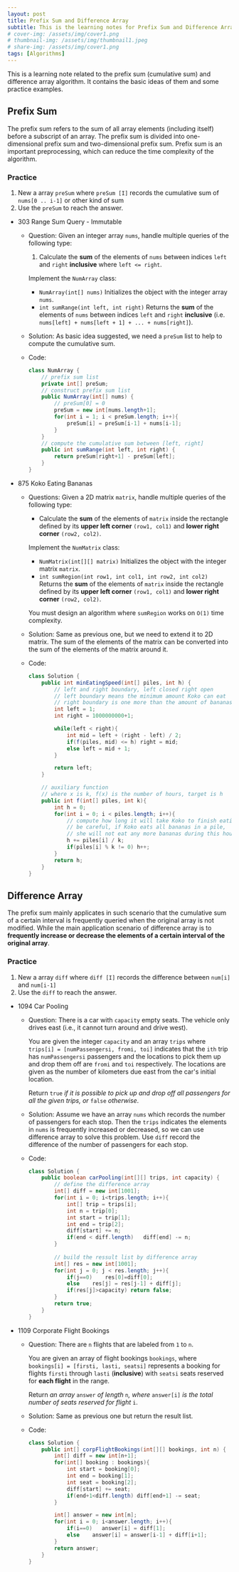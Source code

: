 ```yaml
---
layout: post
title: Prefix Sum and Difference Array
subtitle: This is the learning notes for Prefix Sum and Difference Array
# cover-img: /assets/img/cover1.png
# thumbnail-img: /assets/img/thumbnail1.jpeg
# share-img: /assets/img/cover1.png
tags: [Algorithms]
---
```


This is a learning note related to the prefix sum (cumulative sum) and difference array algorithm. It contains the basic ideas of them and some practice examples. 

## Prefix Sum

The prefix sum refers to the sum of all array elements (including itself) before a subscript of an array. The prefix sum is divided into one-dimensional prefix sum and two-dimensional prefix sum. Prefix sum is an important preprocessing, which can reduce the time complexity of the algorithm.

### Practice

1. New a array `preSum` where `preSum [I]` records the cumulative sum of `nums[0 .. i-1]` or other kind of sum
2. Use the `preSum` to reach the answer.

* 303 Range Sum Query - Immutable

  * Question: Given an integer array `nums`, handle multiple queries of the following type:

    1. Calculate the **sum** of the elements of `nums` between indices `left` and `right` **inclusive** where `left <= right`.

    Implement the `NumArray` class:

    - `NumArray(int[] nums)` Initializes the object with the integer array `nums`.
    - `int sumRange(int left, int right)` Returns the **sum** of the elements of `nums` between indices `left` and `right` **inclusive** (i.e. `nums[left] + nums[left + 1] + ... + nums[right]`).
  
  * Solution: As basic idea suggested, we need a `preSum` list to help to compute the cumulative sum.
  
  * Code:
  
    ```java
    class NumArray {
        // prefix sum list
        private int[] preSum;
        // construct prefix sum list
        public NumArray(int[] nums) {
            // preSum[0] = 0
            preSum = new int[nums.length+1];
            for(int i = 1; i < preSum.length; i++){
                preSum[i] = preSum[i-1] + nums[i-1];
            }
        }
        // compute the cumulative sum between [left, right]
        public int sumRange(int left, int right) {
            return preSum[right+1] - preSum[left];
        }
    }
  
* 875 Koko Eating Bananas

  * Questions: Given a 2D matrix `matrix`, handle multiple queries of the following type:

    - Calculate the **sum** of the elements of `matrix` inside the rectangle defined by its **upper left corner** `(row1, col1)` and **lower right corner** `(row2, col2)`.

    Implement the `NumMatrix` class:

    - `NumMatrix(int[][] matrix)` Initializes the object with the integer matrix `matrix`.
    - `int sumRegion(int row1, int col1, int row2, int col2)` Returns the **sum** of the elements of `matrix` inside the rectangle defined by its **upper left corner** `(row1, col1)` and **lower right corner** `(row2, col2)`.

    You must design an algorithm where `sumRegion` works on `O(1)` time complexity.

  * Solution: Same as previous one, but we need to extend it to 2D matrix. The sum of the elements of the matrix can be converted into the sum of the elements of the matrix around it.

  * Code:

    ```java
    class Solution {
        public int minEatingSpeed(int[] piles, int h) {
            // left and right boundary, left closed right open
            // left boundary means the minimum amount Koko can eat
            // right boundary is one more than the amount of bananas that may in a pile
            int left = 1;
            int right = 1000000000+1;
    
            while(left < right){
                int mid = left + (right - left) / 2;
                if(f(piles, mid) <= h) right = mid;
                else left = mid + 1;
            }
    
            return left;
        }
    
        // auxiliary function
        // where x is k, f(x) is the number of hours, target is h
        public int f(int[] piles, int k){
            int h = 0;
            for(int i = 0; i < piles.length; i++){
                // compute how long it will take Koko to finish eating thi pile
                // be careful, if Koko eats all bananas in a pile, 
                // she will not eat any more bananas during this hour
                h += piles[i] / k;
                if(piles[i] % k != 0) h++;
            }
            return h;
        }
    }
    ```

    

## Difference Array

The prefix sum mainly applicates in such scenario that the cumulative sum of a certain interval is frequently queried when the original array is not modified. While the main application scenario of difference array is to **frequently increase or decrease the elements of a certain interval of the original array**.

### Practice

1. New a array `diff` where `diff [I]` records the difference between `num[i]` and `num[i-1]`
2. Use the `diff` to reach the answer.

* 1094 Car Pooling

  * Question: There is a car with `capacity` empty seats. The vehicle only drives east (i.e., it cannot turn around and drive west).

    You are given the integer `capacity` and an array `trips` where `trips[i] = [numPassengersi, fromi, toi]` indicates that the `ith` trip has `numPassengersi` passengers and the locations to pick them up and drop them off are `fromi` and `toi` respectively. The locations are given as the number of kilometers due east from the car's initial location.

    Return `true` *if it is possible to pick up and drop off all passengers for all the given trips, or* `false` *otherwise*.

  * Solution: Assume we have an array `nums` which records the number of passengers for each stop. Then the `trips` indicates the elements in `nums` is frequently increased or decreased, so we can use difference array to solve this problem. Use `diff` record the difference of the number of passengers for each stop.

  * Code:

    ```java
    class Solution {
        public boolean carPooling(int[][] trips, int capacity) {
          	// define the difference array
            int[] diff = new int[1001];
            for(int i = 0; i<trips.length; i++){
                int[] trip = trips[i];
                int n = trip[0];
                int start = trip[1];
                int end = trip[2];
                diff[start] += n;
                if(end < diff.length)   diff[end] -= n;
            }
    				
          	// build the ressult list by difference array
            int[] res = new int[1001];
            for(int j = 0; j < res.length; j++){
                if(j==0)    res[0]=diff[0];
                else    res[j] = res[j-1] + diff[j];
                if(res[j]>capacity) return false;
            }
            return true;
        }
    }
    ```

* 1109 Corporate Flight Bookings

  * Question: There are `n` flights that are labeled from `1` to `n`.

    You are given an array of flight bookings `bookings`, where `bookings[i] = [firsti, lasti, seatsi]` represents a booking for flights `firsti` through `lasti` (**inclusive**) with `seatsi` seats reserved for **each flight** in the range.

    Return *an array* `answer` *of length* `n`*, where* `answer[i]` *is the total number of seats reserved for flight* `i`.

  * Solution: Same as previous one but return the result list.

  * Code:

    ```java
    class Solution {
        public int[] corpFlightBookings(int[][] bookings, int n) {
            int[] diff = new int[n+1];
            for(int[] booking : bookings){
                int start = booking[0];
                int end = booking[1];
                int seat = booking[2];
                diff[start] += seat;
                if(end+1<diff.length) diff[end+1] -= seat;
            }
    
            int[] answer = new int[n];
            for(int i = 0; i<answer.length; i++){
                if(i==0)   answer[i] = diff[1];
                else    answer[i] = answer[i-1] + diff[i+1];
            }
            return answer;
        }
    }
    ```

    